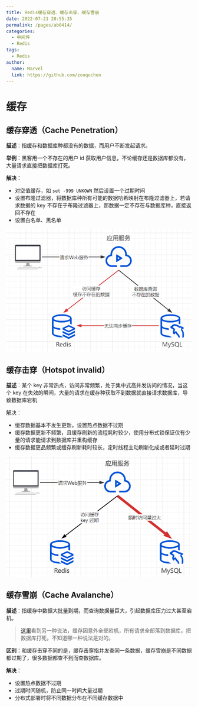 ```yaml
---
title: Redis缓存穿透、缓存击穿、缓存雪崩
date: 2022-07-21 20:55:35
permalink: /pages/ab0414/
categories:
  - 中间件
  - Redis
tags:
  - Redis
author: 
  name: Marvel
  link: https://github.com/zouquchen
---
```


# 缓存

## 缓存穿透（Cache Penetration）

**描述**：指缓存和数据库种都没有的数据，而用户不断发起请求。

**举例**：黑客用一个不存在的用户 id 获取用户信息，不论缓存还是数据库都没有，大量请求直接把数据库打死。

**解决**：

- 对空值缓存，如 `set -999 UNKOWN` 然后设置一个过期时间
- 设置布隆过滤器，将数据库种所有可能的数据哈希映射在布隆过滤器上，若请求数据的 key 不存在于布隆过滤器上，那数据一定不存在与数据库种，直接返回不存在
- 设置白名单、黑名单

![image-20220721211510307](https://raw.githubusercontent.com/zouquchen/Images/main/imgs/Redis-CachePenetration.png)

## 缓存击穿（Hotspot invalid）

**描述**：某个 key 非常热点，访问非常频繁，处于集中式高并发访问的情况，当这个 key 在失效的瞬间，大量的请求在缓存种获取不到数据就直接请求数据库，导致数据库宕机

解决：

- 缓存数据基本不发生更新，设置热点数据不过期
- 缓存数据更新不频繁，且缓存刷新的流程耗时较少，使用分布式锁保证仅有少量的请求能请求到数据库并重构缓存
- 缓存数据更品频繁或缓存刷新耗时较长，定时线程主动刷新化成或者延时过期

![image-20220721212329737](https://raw.githubusercontent.com/zouquchen/Images/main/imgs/Redis-HotspotInvalid.png)

## 缓存雪崩（Cache Avalanche）

**描述**：指缓存中数据大批量到期，而查询数据量巨大，引起数据库压力过大甚至宕机。

> [这里](https://github.com/doocs/advanced-java/blob/main/docs/high-concurrency/redis-caching-avalanche-and-caching-penetration.md)看到另一种说法，缓存因意外全部宕机，所有请求全部落到数据库，把数据库打死。不知道哪一种说法是对的。

**区别**：和缓存击穿不同的是，缓存击穿指并发查同一条数据，缓存雪崩是不同数据都过期了，很多数据都查不到而查数据库。

**解决**：

- 设置热点数据不过期
- 过期时间随机，防止同一时间大量过期
- 分布式部署时将不同数据分布在不同缓存数据中
